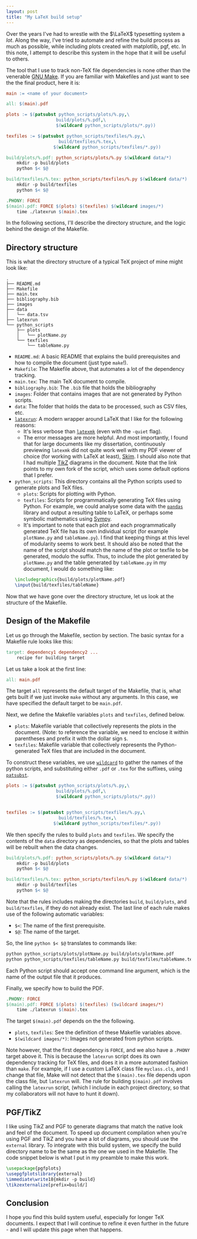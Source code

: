 ```yaml
---
layout: post
title: "My LaTeX build setup"
---
```


Over the years I've had to wrestle with the $\LaTeX$ typesetting system
a *lot*. Along the way, I've tried to automate and refine the build
process as much as possible, while including plots created with
matplotlib, pgf, etc. In this note, I attempt to describe this system in
the hope that it will be useful to others.

The tool that I use to track non-TeX file dependencies is none other
than the venerable [GNU Make](https://www.gnu.org/software/make/). If
you are familiar with Makefiles and just want to see the the final
product, here it is:

```Makefile
main := <name of your document>

all: $(main).pdf

plots := $(patsubst python_scripts/plots/%.py,\
                   build/plots/%.pdf,\
                   $(wildcard python_scripts/plots/*.py))

texfiles := $(patsubst python_scripts/texfiles/%.py,\
                    build/texfiles/%.tex,\
                  $(wildcard python_scripts/texfiles/*.py))

build/plots/%.pdf: python_scripts/plots/%.py $(wildcard data/*)
	mkdir -p build/plots
	python $< $@

build/texfiles/%.tex: python_scripts/texfiles/%.py $(wildcard data/*)
	mkdir -p build/texfiles
	python $< $@

.PHONY: FORCE
$(main).pdf: FORCE $(plots) $(texfiles) $(wildcard images/*)
	time ./latexrun $(main).tex

```

In the following sections, I'll describe the directory structure, and
the logic behind the design of the Makefile. 

Directory structure
-------------------

This is what the directory structure of a typical TeX project of mine might look like:

```
.
├── README.md
├── Makefile
├── main.tex
├── bibliography.bib
├── images
├── data
│   └── data.tsv
├── latexrun
└── python_scripts
    ├── plots
    │   └── plotName.py
    └── texfiles
        └── tableName.py
```

- `README.md`: A basic README that explains the build prerequisites and
    how to compile the document (just type `make`!).
- `Makefile`: The Makefile above, that automates a lot of the dependency
    tracking.
- `main.tex`: The main TeX document to compile.
- `bibliography.bib`: The `.bib` file that holds the bibliography 
- `images`: Folder that contains images that are not generated by Python
    scripts.
- `data`: The folder that holds the data to be processed, such as CSV 
       files, etc.
- [`latexrun`](https://github.com/adarsh/latexrun): A modern wrapper
    around LaTeX that I like for the following reasons:
    - It's less verbose than
        [`latexmk`](https://ctan.org/pkg/latexmk?lang=en) (even with the `-quiet` flag).
    - The error messages are more helpful.
     And most importantly, I found that for large documents like my
     dissertation, continuously previewing `latexmk` did not quite work
     well with my PDF viewer of choice (for working with LaTeX at
     least), [Skim](http://skim-app.sourceforge.net). I should also note
     that I had multiple [TikZ](https://sourceforge.net/projects/pgf/)
     diagrams in the document. Note that the link points to my own fork of the
     script, which uses some default options that I prefer.
- `python_scripts`: This directory contains all the Python scripts used
    to generate plots and TeX files.
    - `plots`: Scripts for plotting with Python.
    - `texfiles`: Scripts for programmatically generating TeX files
        using Python. For example, we could analyse some data with the
        [`pandas`](http://pandas.pydata.org) library and output a
        resulting table to LaTeX, or perhaps some symbolic mathematics
        using [Sympy](http://www.sympy.org/en/index.html).
    - It's important to note that each plot and each programmatically
    generated TeX file has its own individual script (for example
    `plotName.py` and `tableName.py`). I find that keeping things at
    this level of modularity seems to work best. It should also be noted
    that the name of the script should match the name of the plot or
    texfile to be generated, modulo the suffix. Thus, to include the
    plot generated by `plotName.py` and the table generated by
    `tableName.py` in my document, I would do something
    like:
    ```latex
    \includegraphics{build/plots/plotName.pdf}
    \input{build/texfiles/tableName}
    ```

Now that we have gone over the directory structure, let us look at the
structure of the Makefile.

Design of the Makefile
----------------------

Let us go through the Makefile, section by section.
The basic syntax for a Makefile rule looks like this:

```Makefile
target: dependency1 dependency2 ...
    recipe for building target
```

Let us take a look at the first line:

```Makefile
all: main.pdf
```
The target `all` represents the default target of the Makefile, that is,
what gets built if we just invoke `make` without any arguments. In this
case, we have specified the default target to be `main.pdf`.

Next, we define the Makefile variables `plots` and `texfiles`, defined below.

- `plots`: Makefile variable that collectively represents the plots
    in the document. (Note: to reference the variable, we need to
    enclose it within parentheses and prefix it with the dollar sign `$`.
- `texfiles`: Makefile variable that collectively represents the
    Python-generated TeX files that are included in the document.

To construct these variables, we use
[`wildcard`](https://www.gnu.org/software/make/manual/make.html#Wildcard-Function)
to gather the names of the python scripts, and substituting either
`.pdf` or `.tex` for the suffixes, using
[`patsubst`](https://www.gnu.org/software/make/manual/make.html#Text-Functions).


```Makefile
plots := $(patsubst python_scripts/plots/%.py,\
                   build/plots/%.pdf,\
                   $(wildcard python_scripts/plots/*.py))


texfiles := $(patsubst python_scripts/texfiles/%.py,\
                    build/texfiles/%.tex,\
                  $(wildcard python_scripts/texfiles/*.py))
```

We then specify the rules to build `plots` and `texfiles`. We specify the
contents of the `data` directory as dependencies, so that the plots and
tables will be rebuilt when the data changes. 

```Makefile
build/plots/%.pdf: python_scripts/plots/%.py $(wildcard data/*)
	mkdir -p build/plots
	python $< $@

build/texfiles/%.tex: python_scripts/texfiles/%.py $(wildcard data/*)
	mkdir -p build/texfiles
	python $< $@
```

Note that the rules includes making the directories `build`,
`build/plots`, and `build/texfiles`, if they do not already exist.
The last line of each rule makes use of the following automatic
variables:

- `$<`: The name of the first prerequisite.
- `$@`: The name of the target.

So, the line `python $< $@` translates to commands like: 

```bash
python python_scripts/plots/plotName.py build/plots/plotName.pdf
python python_scripts/texfiles/tableName.py build/texfiles/tableName.tex
```

Each Python script should accept one command line argument, which
is the name of the output file that it produces.

Finally, we specify how to build the PDF.

```Makefile
.PHONY: FORCE
$(main).pdf: FORCE $(plots) $(texfiles) ($wildcard images/*)
	time ./latexrun $(main).tex
```

The target `$(main).pdf` depends on the the following.

- `plots`, `texfiles`: See the definition of these Makefile variables above.
- `$(wildcard images/*)`: Images not generated from python scripts.

Note however, that the first dependency is `FORCE`, and we also have a `.PHONY`
target above it. This is because the `latexrun` script does its own dependency
tracking for TeX files, and does it in a more automated fashion than `make`.
For example, if I use a custom LaTeX class file `myclass.cls`, and I change
that file, Make will not detect that the `$(main).tex` file depends upon the
class file, but `latexrun` will. The rule for building `$(main).pdf` involves
calling the `latexrun` script, (which I include in each project directory, so
that my collaborators will not have to hunt it down).


PGF/TikZ
--------

I like using TikZ and PGF to generate diagrams that match the native look and
feel of the document. To speed up document compilation when you're using PGF
and TikZ and you have a lot of diagrams, you should use the `external` library.
To integrate with this build system, we specify the build directory name to be
the same as the one we used in the Makefile. The code snippet below is what I
put in my preamble to make this work.

```latex
\usepackage{pgfplots}
\usepgfplotslibrary{external}
\immediate\write18{mkdir -p build}
\tikzexternalize[prefix=build/]
```

Conclusion
----------

I hope you find this build system useful, especially for longer TeX
documents. I expect that I will continue to refine it even further in
the future - and I will update this page when that happens.

